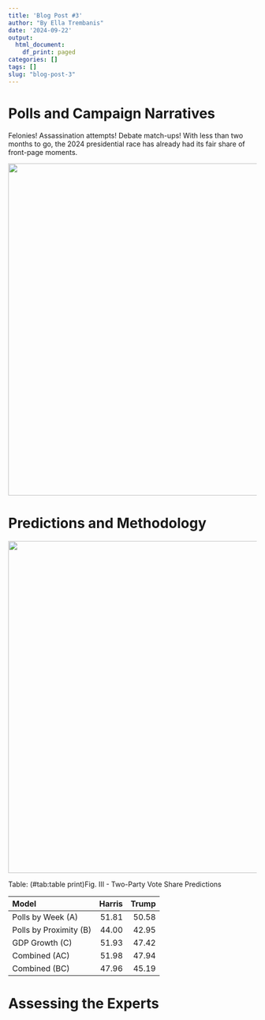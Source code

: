 ```yaml
---
title: 'Blog Post #3'
author: "By Ella Trembanis"
date: '2024-09-22'
output:
  html_document:
    df_print: paged
categories: []
tags: []
slug: "blog-post-3"
---
```


# Polls and Campaign Narratives

Felonies! Assassination attempts! Debate match-ups! With less than two months to go, the 2024 presidential race has already had its fair share of front-page moments.










<img src="{{< blogdown/postref >}}index_files/figure-html/fig 1 print-1.png" width="672" />

# Predictions and Methodology



<img src="{{< blogdown/postref >}}index_files/figure-html/fig 2 print-1.png" width="672" />




Table: (\#tab:table print)Fig. III - Two-Party Vote Share Predictions

|Model                  | Harris| Trump|
|:----------------------|------:|-----:|
|Polls by Week (A)      |  51.81| 50.58|
|Polls by Proximity (B) |  44.00| 42.95|
|GDP Growth (C)         |  51.93| 47.42|
|Combined (AC)          |  51.98| 47.94|
|Combined (BC)          |  47.96| 45.19|

# Assessing the Experts
